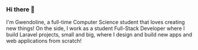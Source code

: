 ### Hi there 👋
I'm Gwendoline, a full-time Computer Science student that loves creating new things!
On the side, I work as a student Full-Stack Developer where I build Laravel projects, small and big, 
where I design and build new apps and web applications from scratch!
